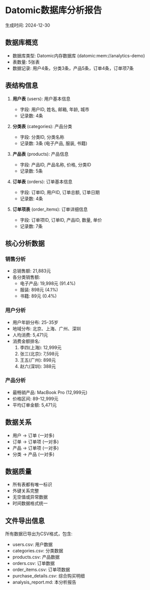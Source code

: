 # Datomic数据库分析报告
生成时间: 2024-12-30

## 数据库概览
- 数据库类型: Datomic内存数据库 (datomic:mem://analytics-demo)
- 表数量: 5张表
- 数据记录: 用户4条，分类3条，产品5条，订单4条，订单项7条

## 表结构信息
1. **用户表** (users): 用户基本信息
   - 字段: 用户ID, 姓名, 邮箱, 年龄, 城市
   - 记录数: 4条

2. **分类表** (categories): 产品分类
   - 字段: 分类ID, 分类名称
   - 记录数: 3条 (电子产品, 服装, 书籍)

3. **产品表** (products): 产品信息
   - 字段: 产品ID, 产品名称, 价格, 分类ID
   - 记录数: 5条

4. **订单表** (orders): 订单基本信息
   - 字段: 订单ID, 用户ID, 订单总额, 订单日期
   - 记录数: 4条

5. **订单项表** (order_items): 订单详细信息
   - 字段: 订单项ID, 订单ID, 产品ID, 数量, 单价
   - 记录数: 7条

## 核心分析数据

### 销售分析
- 总销售额: 21,883元
- 各分类销售额:
  * 电子产品: 19,998元 (91.4%)
  * 服装: 898元 (4.1%)
  * 书籍: 89元 (0.4%)

### 用户分析
- 用户年龄分布: 25-35岁
- 地域分布: 北京、上海、广州、深圳
- 人均消费: 5,471元
- 消费金额排名:
  1. 李四(上海): 12,999元
  2. 张三(北京): 7,598元
  3. 王五(广州): 898元
  4. 赵六(深圳): 388元

### 产品分析
- 最畅销产品: MacBook Pro (12,999元)
- 价格区间: 89-12,999元
- 平均订单金额: 5,471元

## 数据关系
- 用户 → 订单 (一对多)
- 订单 → 订单项 (一对多)
- 产品 → 订单项 (一对多)
- 分类 → 产品 (一对多)

## 数据质量
- 所有表都有唯一标识
- 外键关系完整
- 无空值或异常数据
- 时间数据格式统一

## 文件导出信息
所有数据已导出为CSV格式，包含:
- users.csv: 用户数据
- categories.csv: 分类数据
- products.csv: 产品数据
- orders.csv: 订单数据
- order_items.csv: 订单项数据
- purchase_details.csv: 综合购买明细
- analysis_report.md: 本分析报告
